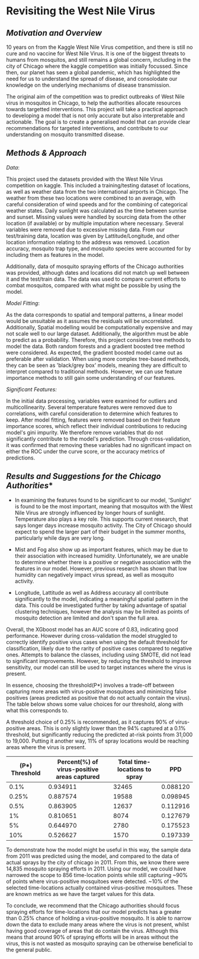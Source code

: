 # Revisiting the West Nile Virus

## *Motivation and Overview*

10 years on from the Kaggle West Nile Virus competition, and there is still no cure and no vaccine for West Nile Virus. It is one of the biggest threats to humans from mosquitos, and still remains a global concern, including in the city of Chicago where the kaggle competition was initially focussed. Since then, our planet has seen a global pandemic, which has highlighted the need for us to understand the spread of disease, and consolodate our knowledge on the underlying mechanisms of disease transmission.

The original aim of the competition was to predict outbreaks of West Nile virus in mosquitos in Chicago, to help the authorities allocate resources towards targetted interventions. This project will take a practical approach to developing a model that is not only accurate but also interpretable and actionable. The goal is to create a generalised model that can provide clear recommendations for targeted interventions, and contribute to our understanding on mosquito transmitted disease.

## *Methods & Approach* 

*Data*: 

This project used the datasets provided with the West Nile Virus competition on kaggle. This included a training/testing dataset of locations, as well as weather data from the two international airports in Chicago. The weather from these two locations were combined to an average, with careful consideration of wind speeds and for the combining of categorical weather states. Daily sunlight was calculated as the time between sunrise and sunset. Missing values were handled by sourcing data from the other location (if available) or by multiple imputation where necessary. Several variables were removed due to excessive missing data. From our test/training data, location was given by Lattitude/Longitude, and other location information relating to the address was removed. Location accuracy, mosquito trap type, and mosquito species were accounted for by including them as features in the model.

Additionally, data of mosquito spraying efforts of the Chicago authorities was provided, although dates and locations did not match up well between it and the test/train data. The data was used to compare current efforts to combat mosquitos, compared with what might be possible by using the model. 

*Model Fitting*:

As the data corresponds to spatial and temporal patterns, a linear model would be unsuitable as it assumes the residuals will be uncorrelated. Additionally, Spatial modelling would be computationally expensive and may not scale well to our large dataset. Additionally, the algorithm must be able to predict as a probability. Therefore, this project considers tree methods to model the data. Both random forests and a gradient boosted tree method were considered. As expected, the gradient boosted model came out as preferable after validation. When using more complex tree-based methods, they can be seen as 'black/grey box' models, meaning they are difficult to interpret compared to traditional methods. However, we can use feature importance methods to still gain some understanding of our features.


*Significant Features:*

In the initial data processing, variables were examined for outliers and multicollinearity. Several temperature features were removed due to correlations, with careful consideration to determine which features to keep. After model fitting, features were removed based on their feature importance scores, which reflect their individual contributions to reducing model's gini impurity. We therefore remove variables that do not significantly contribute to the model's prediction. Through cross-validation, it was confirmed that removing these variables had no significant impact on either the ROC under the curve score, or the accuracy metrics of predictions. 



## *Results and Suggestions for the Chicago Authorities** 

- In examining the features found to be significant to our model, 'Sunlight' is found to be the most important, meaning that mosquitos with the West Nile Virus are strongly influenced by longer hours of sunlight. Temperature also plays a key role. This supports current research, that says longer days increase mosquito activity. The City of Chicago should expect to spend the larger part of their budget in the summer months, particularly while days are very long. 

- Mist and Fog also show up as important features, which may be due to their association with increased humidity. Unfortunately, we are unable to determine whether there is a positive or negative association with the features in our model. However, previous research has shown that low humidity can negatively impact virus spread, as well as mosquito activity.

- Longitude, Lattitude as well as Address accuracy all contribute significantly to the model, indicating a meaningful spatial pattern in the data. This could be investigated further by taking advantage of spatial clustering techniques, however the analysis may be limited as points of mosquito detection are limited and don't span the full area. 


Overall, the XGboost model has an AUC score of 0.83, indicating good performance. However during cross-validation the model struggled to correctly identify positive virus cases when using the default threshold for classification, likely due to the rarity of positive cases compared to negative ones. Attempts to balance the classes, including using SMOTE, did not lead to significant improvements. However, by reducing the threshold to improve sensitivity, our model can still be used to target instances where the virus is present. 




In essence, choosing the threshold(P*) involves a trade-off between capturing more areas with virus-positive mosquitoes and minimizing false positives (areas predicted as positive that do not actually contain the virus). The table below shows some value choices for our threshold, along with what this corresponds to.

A threshold choice of 0.25% is recommended, as it captures 90% of virus-positive areas. This is only slightly lower than the 94% captured at a 0.1% threshold, but significantly reducing the predicted at-risk points from 31,000 to 19,000. Putting it another way, 11% of spray locations would be reaching areas where the virus is present. 

| (P*) Threshold | Percent(%) of virus-positive areas captured | Total time-locations to spray | PPD      |
|----------------|---------------------------------------------|------------------------------|----------|
| 0.1%          | 0.934911                                    | 32465                        | 0.088120 |
| 0.25%          | 0.887574                                    | 19588                        | 0.098945 |
| 0.5%          | 0.863905                                    | 12637                        | 0.112916 |
| 1%             | 0.810651                                    | 8074                         | 0.127679 |
| 5%             | 0.644970                                    | 2780                         | 0.175523 |
| 10%            | 0.526627                                    | 1570                         | 0.197339 |



To demonstrate how the model might be useful in this way, the sample data from 2011 was predicted using the model, and compared to the data of actual sprays by the city of chicago in 2011. From this, we know there were 14,835 mosquito spraying efforts in 2011. Using our model, we could have narrowed the scope to 856 time-location points while still capturing ~90% of points where virus-positive mosquitoes were detected. ~10% of the selected time-locations actually contained virus-positive mosquitoes. These are known metrics as we have the target values for this data.


To conclude, we recommend that the Chicago authorities should focus spraying efforts for time-locations that our model predicts has a greater than 0.25% chance of holding a virus-positive mosquito. It is able to narrow down the data to exclude many areas where the virus is not present, whilst having good coverage of areas that do contain the virus. Although this means that around 90% of spraying efforts will be in areas without the virus, this is not wasted as mosquito spraying can be otherwise beneficial to the general public.





























